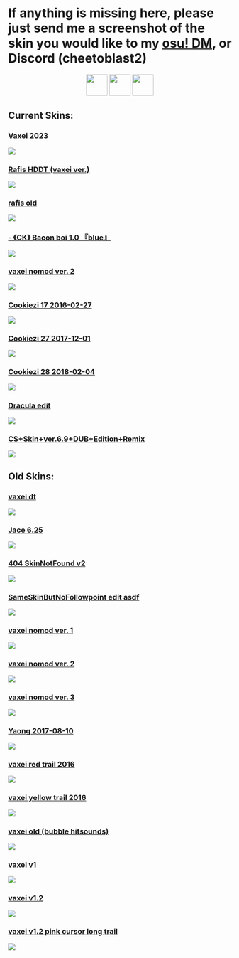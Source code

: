 # If anything is missing here, please just send me a screenshot of the skin you would like to my [osu! DM](https://osu.ppy.sh/home/messages/users/13586618), or Discord (cheetoblast2)

<p align="center">
<a href="https://osu.ppy.sh/users/4787150"><img src="https://upload.wikimedia.org/wikipedia/commons/thumb/1/1e/Osu%21_Logo_2016.svg/1024px-Osu%21_Logo_2016.svg.png" width="48"></a>
<a href="https://www.youtube.com/channel/UCJN31d6e12GMV_Lp_z20ngg"><img src="https://upload.wikimedia.org/wikipedia/commons/thumb/d/d1/Youtube-variation.png/640px-Youtube-variation.png" width="48"></a>
<a href="https://www.twitch.tv/vaxei_osu"><img src="https://www.freepnglogos.com/uploads/purple-twitch-logo-png-18.png" width="48"></a>
</p>

## Current Skins:
### [Vaxei 2023](https://taro.s-ul.eu/SmXrag6c)
[![](https://osu.ppy.sh/ss/18578171/29d3)](https://taro.s-ul.eu/SmXrag6c)

### [Rafis HDDT (vaxei ver.)](https://taro.s-ul.eu/IVAHRnUN)
[![](https://osu.ppy.sh/ss/18578200/3983)](https://taro.s-ul.eu/IVAHRnUN)

### [rafis old](https://taro.s-ul.eu/wU4xeu9T)
[![](https://osu.ppy.sh/ss/18578199/020e)](https://taro.s-ul.eu/wU4xeu9T)

### [- 《CK》 Bacon boi 1.0 『blue』](https://taro.s-ul.eu/eJghpLp4)
[![](https://osu.ppy.sh/ss/18578196/f963)](https://taro.s-ul.eu/eJghpLp4)

### [vaxei nomod ver. 2](https://taro.s-ul.eu/hW59HDXI)
[![](https://cdn.discordapp.com/attachments/869530253687685170/1103184845976383588/screenshot045.jpg)](https://taro.s-ul.eu/hW59HDXI)

### [Cookiezi 17 2016-02-27](https://taro.s-ul.eu/u3m3iPH0)
[![](https://circle-people.com/wp-content/Skins/Cookiezi/Cookiezi%2017%202016-02-27.osk.jpg)](https://taro.s-ul.eu/u3m3iPH0)

### [Cookiezi 27 2017-12-01](https://taro.s-ul.eu/BfARUw3F)
[![](https://camo.githubusercontent.com/c7688b9463d13ff1e33dc8e918cc86d87f00dfb015af680e18b7e75f71d6d8cc/68747470733a2f2f7368696765736b696e73732e732d756c2e65752f66627a4878504e6b)](https://taro.s-ul.eu/BfARUw3F)

### [Cookiezi 28 2018-02-04](https://taro.s-ul.eu/HYL3aIz0)
[![](https://camo.githubusercontent.com/70e2bcefcad26ae5273ad35d0a1a5e539465505c5b59b8bdc450d6ef4d3bf503/68747470733a2f2f7368696765736b696e73732e732d756c2e65752f76335a4551743673)](https://taro.s-ul.eu/HYL3aIz0)

### [Dracula edit](https://taro.s-ul.eu/ViSMjNqX)
[![](https://osu.ppy.sh/ss/18578187/451e)](https://taro.s-ul.eu/ViSMjNqX)

### [CS+Skin+ver.6.9+DUB+Edition+Remix](https://puu.sh/uPbqF/49c0f73b26.osk)
[![](https://cdn.discordapp.com/attachments/869530253687685170/1103177465322557490/image.png)](https://puu.sh/uPbqF/49c0f73b26.osk)

## Old Skins:

### [vaxei dt](https://joofixd.s-ul.eu/ouJZqGd1)
[![](https://osu.ppy.sh/ss/13421907/707a)](https://joofixd.s-ul.eu/ouJZqGd1)

### [Jace 6.25](https://joofixd.s-ul.eu/z3fROJ0t)
[![](https://osu.ppy.sh/ss/13484104/3041)](https://joofixd.s-ul.eu/z3fROJ0t)

### [404 SkinNotFound v2](https://joofixd.s-ul.eu/Ia93XGt5)
[![](https://osu.ppy.sh/ss/13488989/a76a)](https://joofixd.s-ul.eu/Ia93XGt5)

### [SameSkinButNoFollowpoint edit asdf](https://joofixd.s-ul.eu/VAvLbpPX)
[![](https://osu.ppy.sh/ss/15572018/843d)](https://joofixd.s-ul.eu/VAvLbpPX)

### [vaxei nomod ver. 1](https://joofixd.s-ul.eu/zStMTKdG)
[![](https://osu.ppy.sh/ss/13422009/065e)](https://joofixd.s-ul.eu/zStMTKdG)

### [vaxei nomod ver. 2](https://taro.s-ul.eu/hW59HDXI)
[![](https://cdn.discordapp.com/attachments/869530253687685170/1103184845976383588/screenshot045.jpg)](https://taro.s-ul.eu/hW59HDXI)

### [vaxei nomod ver. 3](https://joofixd.s-ul.eu/RNHPWP03)
[![](https://osu.ppy.sh/ss/14123538/e38b)](https://joofixd.s-ul.eu/RNHPWP03)

### [Yaong 2017-08-10](https://joofixd.s-ul.eu/iMv0VXSg)
[![](https://osu.ppy.sh/ss/13590362/df76)](https://joofixd.s-ul.eu/iMv0VXSg)

### [vaxei red trail 2016](https://joofixd.s-ul.eu/Pz2jg9xT)
[![](https://osu.ppy.sh/ss/15119609/2f89)](https://joofixd.s-ul.eu/Pz2jg9xT)

### [vaxei yellow trail 2016](https://joofixd.s-ul.eu/h66g9NH3)
[![](https://osu.ppy.sh/ss/15119591/a4f4)](https://joofixd.s-ul.eu/h66g9NH3)

### [vaxei old (bubble hitsounds)](https://joofixd.s-ul.eu/7M49QPFo)
[![](https://osu.ppy.sh/ss/15040973/cfd0)](https://joofixd.s-ul.eu/7M49QPFo)

### [vaxei v1](https://joofixd.s-ul.eu/oDntR2QB)
[![](https://osu.ppy.sh/ss/13421876/d524)](https://joofixd.s-ul.eu/oDntR2QB)

### [vaxei v1.2](https://joofixd.s-ul.eu/Gq2lH4N4)
[![](https://osu.ppy.sh/ss/13421895/4170)](https://joofixd.s-ul.eu/Gq2lH4N4)

### [vaxei v1.2 pink cursor long trail](https://joofixd.s-ul.eu/2HKVzjTo)
[![](https://osu.ppy.sh/ss/15626919/a389)](https://joofixd.s-ul.eu/2HKVzjTo)
